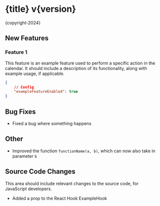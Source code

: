 <!-- THIS FILE SHOULD BE COPIED AND RENAMED TO E.G "1.0.0.md" FOR THE CURRENT VERSION -->
<!-- ENSURE THAT PLACEHOLDER CONTENT IS REMOVED BEFORE DISTRIBUTION -->
<!-- TEXT WRAPPED IN CURLY BRACKETS WILL AUTOMATICALLY BE PARSED, DO NOT REPLACE THESE -->
<!-- MARKDOWN COMMENTS WILL BE REMOVED UNLESS THEY ARE MULTILINE -->
# {title} v{version}
{copyright-2024}
<!-- REPLACE 2024 WITH THE CURRENT YEAR OF THE PATCH NOTE -->

## New Features
### Feature 1
This feature is an example feature used to perform a specific action in the calendar.
It should include a description of its functionality, along with example usage, if applicable.

```json
{
    // Config
    "exampleFeatureEnabled": true
}
```

## Bug Fixes
- Fixed a bug where something happens

## Other
- Improved the function `functionName(a, b)`, which can now also take in parameter `b`

<!-- CONTENT WRAPPED IN SINGLE LINE COMMENTS [JSONLY START] AND [JSONLY END] WILL ONLY BE INCLUDED IN SOURCE CODE NOTES -->
<!-- ENSURE THAT THERE'S AN EQUAL AMOUNT OF START AND END TOKENS, OR THE DISTRIBUTE SCRIPT WILL ERROR -->
<!-- [JSONLY START] -->
## Source Code Changes
This area should include relevant changes to the source code, for JavaScript developers.

- Added a prop to the React Hook ExampleHook
<!-- [JSONLY END] -->